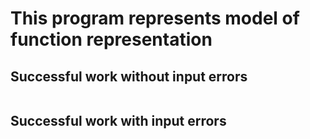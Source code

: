 # This program represents model of function representation
## Successful work without input errors
![]()

## Successful work with input errors
![]()
![]()